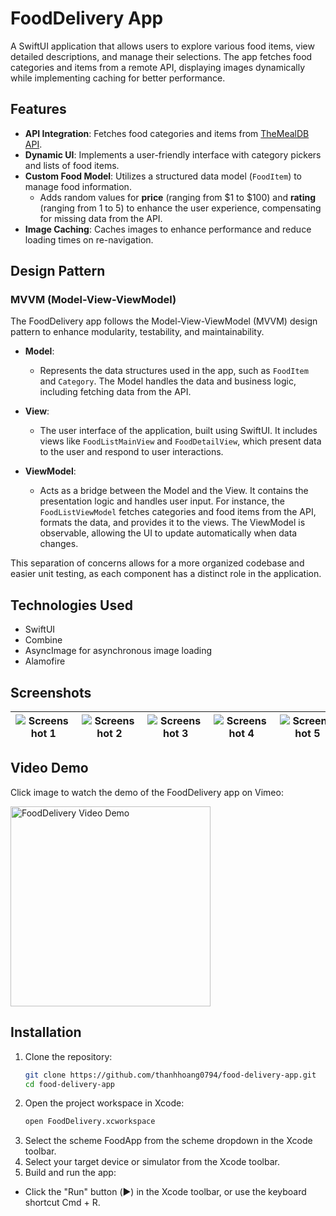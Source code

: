 # FoodDelivery App

A SwiftUI application that allows users to explore various food items, view detailed descriptions, and manage their selections. The app fetches food categories and items from a remote API, displaying images dynamically while implementing caching for better performance.

## Features

- **API Integration**: Fetches food categories and items from [TheMealDB API](https://www.themealdb.com/api.php).
- **Dynamic UI**: Implements a user-friendly interface with category pickers and lists of food items.
- **Custom Food Model**: Utilizes a structured data model (`FoodItem`) to manage food information. 
  - Adds random values for **price** (ranging from $1 to $100) and **rating** (ranging from 1 to 5) to enhance the user experience, compensating for missing data from the API.
- **Image Caching**: Caches images to enhance performance and reduce loading times on re-navigation.

## Design Pattern

### MVVM (Model-View-ViewModel)

The FoodDelivery app follows the Model-View-ViewModel (MVVM) design pattern to enhance modularity, testability, and maintainability.

- **Model**: 
  - Represents the data structures used in the app, such as `FoodItem` and `Category`. The Model handles the data and business logic, including fetching data from the API.
  
- **View**: 
  - The user interface of the application, built using SwiftUI. It includes views like `FoodListMainView` and `FoodDetailView`, which present data to the user and respond to user interactions.

- **ViewModel**: 
  - Acts as a bridge between the Model and the View. It contains the presentation logic and handles user input. For instance, the `FoodListViewModel` fetches categories and food items from the API, formats the data, and provides it to the views. The ViewModel is observable, allowing the UI to update automatically when data changes.

This separation of concerns allows for a more organized codebase and easier unit testing, as each component has a distinct role in the application.

## Technologies Used

- SwiftUI
- Combine
- AsyncImage for asynchronous image loading
- Alamofire

## Screenshots
| ![Screenshot 1](https://i.ibb.co/pX63Dn5/thumnail.png) | ![Screenshot 2](https://i.ibb.co/QpkTSWt/Simulator-Screenshot-i-Phone-15-2024-10-21-at-13-19-07.png) | ![Screenshot 3](https://i.ibb.co/C0BfBYP/Simulator-Screenshot-i-Phone-15-2024-10-21-at-13-19-19.png) | ![Screenshot 4](https://i.ibb.co/FXndt07/Simulator-Screenshot-i-Phone-15-2024-10-21-at-13-24-53.png) | ![Screenshot 5](https://i.ibb.co/GHJV27W/Simulator-Screenshot-i-Phone-15-2024-10-21-at-13-24-43.png) |
|---|---|---|---|---|


## Video Demo

Click image to watch the demo of the FoodDelivery app on Vimeo:

<a href="https://vimeo.com/1021588384?share=copy" target="_blank">
    <img src="https://i.ibb.co/pX63Dn5/thumnail.png" alt="FoodDelivery Video Demo" width="320" />
</a>

## Installation

1. Clone the repository:
   ```bash
   git clone https://github.com/thanhhoang0794/food-delivery-app.git
   cd food-delivery-app
2. Open the project workspace in Xcode:
    ```bash
    open FoodDelivery.xcworkspace
3. Select the scheme FoodApp from the scheme dropdown in the Xcode toolbar.
4. Select your target device or simulator from the Xcode toolbar.
5. Build and run the app:
- Click the "Run" button (▶️) in the Xcode toolbar, or use the keyboard shortcut Cmd + R.
